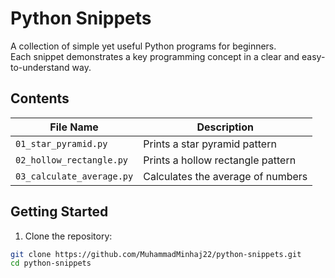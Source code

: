 # Python Snippets

A collection of simple yet useful Python programs for beginners.  
Each snippet demonstrates a key programming concept in a clear and easy-to-understand way.

## Contents

| File Name              | Description                              |
|------------------------|------------------------------------------|
| `01_star_pyramid.py`   | Prints a star pyramid pattern            |
| `02_hollow_rectangle.py` | Prints a hollow rectangle pattern      |
| `03_calculate_average.py` | Calculates the average of numbers     |

## Getting Started

1. Clone the repository:

```bash
git clone https://github.com/MuhammadMinhaj22/python-snippets.git
cd python-snippets
